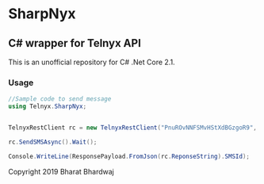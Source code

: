 # SharpNyx
## C# wrapper for Telnyx API
This is an unofficial repository for C# .Net Core 2.1.

### Usage
```csharp
//Sample code to send message
using Telnyx.SharpNyx;


TelnyxRestClient rc = new TelnyxRestClient("PnuROvNNFSMvHStXdBGzgoR9", "+16508976777", "+16506003337", "Hello Telnyx");

rc.SendSMSAsync().Wait();

Console.WriteLine(ResponsePayload.FromJson(rc.ReponseString).SMSId);
```


Copyright 2019 Bharat Bhardwaj